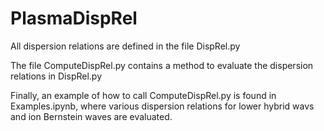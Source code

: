 # PlasmaDispRel

All dispersion relations are defined in the file DispRel.py

The file ComputeDispRel.py contains a method to evaluate the dispersion relations in DispRel.py

Finally, an example of how to call ComputeDispRel.py is found in Examples.ipynb, where various dispersion relations for lower hybrid wavs and ion Bernstein waves are evaluated.
